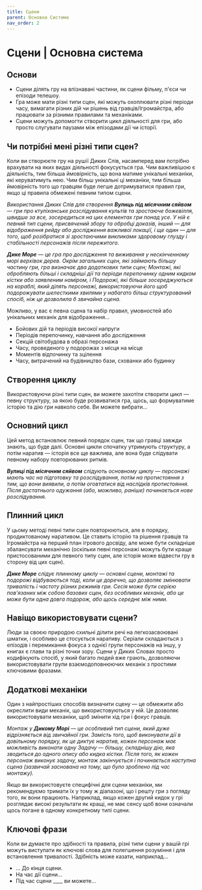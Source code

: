 ```yaml
---
title: Сцени
parent: Основна Система
nav_order: 2
---
```


# Сцени | Основна система

## Основи
- Сцени ділять гру на впізнавані частини, як сцени фільму, п'єси чи епізоди телешоу.
- Гра може мати різні типи сцен, які можуть охоплювати різні періоди часу, вимагати різних дій чи рішень від гравців/Ігромайстра, або працювати за різними правилами та механіками.
- Сцени можуть допомогти створити цикл діяльності для гри, або просто слугувати паузами між епізодами дії чи історії.

## Чи потрібні мені різні типи сцен?
Коли ви створюєте гру на рушії Диких Слів, насамперед вам потрібно врахувати на яких видах діяльності фокусується гра. Чим важливішою є діяльність, тим більша ймовірність, що вона матиме унікальні механіки, які керуватимуть нею. Чим більш унікальні ці механіки, тим більша ймовірність того що гравцям буде легше дотримуватися правил гри, якщо ці правила обмежені певним типом сцени.

*Використання Диких Слів для створення **Вулиць під місячним сяйвом** — гри про ктуліханське розслідування культів та зростаюче божевілля, швидше за все, зосередиться на цих елементах гри понад усе. У ній є певний тип сцени, присвячений збору та обробці доказів, інший — для відображення рейду або дослідження важливої локації, і ще один — для того, щоб розібратися зі зростаючими викликами здоровому глузду і стабільності персонажів після пережитого.*

***Дике Море** — це гра про дослідження та виживання у нескінченному морі верхівок дерев. Окрім загальних сцен, які займають більшу частину гри, гра визначає два додаткових типи сцен; Монтажі, які обробляють більші і складніші дії та періоди перепочинку одним кидком кістки або заявленим наміром, і Подорожі, які більше зосереджуються на кораблі, який ділять персонажі, використовуючи його щоб подорожувати шелесткими хвилями у набагато більш структурований спосіб, ніж це дозволила б звичайна сцена.*

Можливо, у вас є певна сцена та набір правил, умовностей або унікальних механік для відображення...
- Бойових дій та періодів високої напруги
- Періодів перепочинку, навчання або дослідження
- Секцій світобудова в образі персонажа
- Часу, проведеного у подорожах з місця на місце
- Моментів відпочинку та зцілення
- Часу, витрачений на будівництво бази, схованки або будинку

## Створення циклу
Використовуючи різні типи сцен, ви можете захотіти створити цикл — певну структуру, за якою буде розвиватися гра, щось, що формуватиме історію та дію гри навколо себе. Ви можете вибрати...

## Основний цикл
Цей метод встановлює певний порядок сцен, так що гравці завжди знають, що буде далі. Основні цикли спочатку утримують структуру, а потім наратив — історія все ще важлива, але вона буде слідувати певному набору повторюваних ритмів.

***Вулиці під місячним сяйвом** слідують основному циклу — персонажі мають час на підготовку та розслідування, потім на протистояння з тим, що вони виявили, а потім оговтатися від наслідків протистояння. Після достатнього одужання (або, можливо, раніше) починається нове розслідування.*

## Плинний цикл
У цьому методі певні типи сцен повторюються, але в порядку, продиктованому наративом. Це ставить історію та рішення гравців та Ігромайстра на перший план ігрового досвіду, але може бути складніше збалансувати механічно (оскільки певні персонажі можуть бути краще пристосованими для певного типу сцен, але історія може відвести гру в сторону від цих сцен).

***Дике Море** слідує плинному циклу — основні сцени, монтажі та подорожі відбуваються тоді, коли це доречно, що дозволяє змінювати тривалість і частоту різних режимів гри. Сесія може бути серією пов'язаних між собою базових сцен, без особливих механік, або це може бути одна довга подорож, або щось середнє між ними.*

## Навіщо використовувати сцени?
Люди за своєю природою схильні ділити речі на легкозасвоювані шматки, і особливо це стосується наративу. Серіали складаються з епізодів і перемикання фокуса з однієї групи персонажів на іншу, у книгах є глави та різні точки зору. Сцени у Диких Словах просто кодифікують спосіб, у який багато людей вже грають, дозволяючи використовувати групи взаємодоповнюючих механік з простими ключовими фразами.

## Додаткові механіки
Один з найпростіших способів визначити сцену — це обмежити або окреслити види механік, що використовуються у ній. Це дозволяє використовувати механіки, щоб змінити хід гри і фокус гравців.

*Монтаж у **Дикому Морі** — це особливий тип сцени, який дуже відрізняється від звичайної гри. Замість того, щоб виконувати дії в довільному порядку, як це диктує наратив, кожен персонаж має можливість виконати одну Задачу — більшу, складнішу дію, яка зводиться до одного опису або кидка кістки. Після того, як кожен персонаж виконує задачу, монтаж закінчується і починається наступна сцена (зазвичай заснована на тому, що було зроблено під час монтажу).*

Якщо ви використовуєте специфічні для сцени механіки, ми рекомендуємо тримати їх у тому ж діапазоні, що і решту гри з погляду того, як вони працюють. Наприклад, якщо кожен другий кидок у грі розглядає високі результати як кращі, не має сенсу щоб вони означали щось погане в одному конкретному типі сцени.

## Ключові фрази
Коли ви думаєте про здібності та правила, різні типи сцени у вашій грі можуть виступати як ключові слова для полегшення розуміння і для встановлення тривалості. Здібність може казати, наприклад...
- ... До кінця сцени.
- На час дії сцени...
- Під час сцени ____ ви можете...

